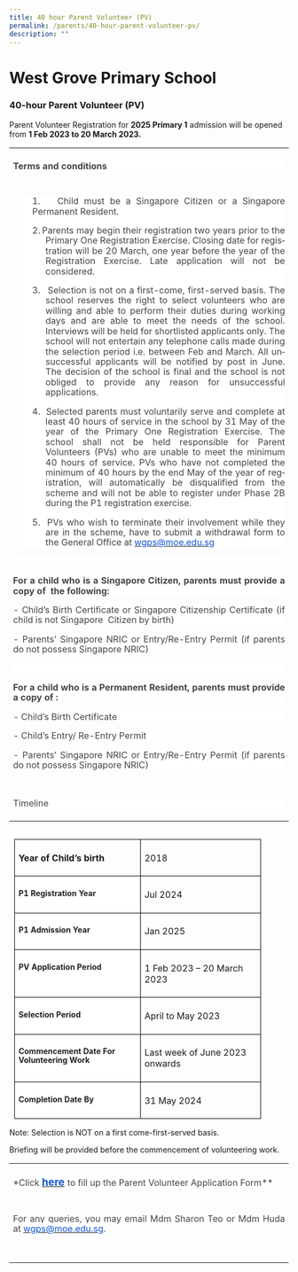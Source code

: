 ```yaml
---
title: 40 hour Parent Volunteer (PV)
permalink: /parents/40-hour-parent-volunteer-pv/
description: ""
---
```

# West Grove Primary School

### 40-hour Parent Volunteer (PV)

<!-- /\* Font Definitions \*/ @font-face {font-family:"Cambria Math"; panose-1:2 4 5 3 5 4 6 3 2 4; mso-font-charset:0; mso-generic-font-family:roman; mso-font-pitch:variable; mso-font-signature:3 0 0 0 1 0;} /\* Style Definitions \*/ p.MsoNormal, li.MsoNormal, div.MsoNormal {mso-style-unhide:no; mso-style-qformat:yes; mso-style-parent:""; margin:0in; line-height:115%; mso-pagination:widow-orphan; font-size:11.0pt; font-family:"Arial",sans-serif; mso-fareast-font-family:Arial; mso-ansi-language:EN;} .MsoChpDefault {mso-style-type:export-only; mso-default-props:yes; font-family:"Arial",sans-serif; mso-ascii-font-family:Arial; mso-fareast-font-family:Arial; mso-hansi-font-family:Arial; mso-bidi-font-family:Arial; mso-ansi-language:EN;} .MsoPapDefault {mso-style-type:export-only; line-height:115%;} @page WordSection1 {size:8.5in 11.0in; margin:1.0in 1.0in 1.0in 1.0in; mso-header-margin:.5in; mso-footer-margin:.5in; mso-paper-source:0;} div.WordSection1 {page:WordSection1;} -->

Parent Volunteer Registration for **2025 Primary 1** admission will be opened from **1 Feb 2023 to 20 March 2023.**

<table style="border-collapse:collapse;mso-table-layout-alt:fixed;border:none;
 mso-yfti-tbllook:1536;mso-padding-alt:0in 5.4pt 0in 5.4pt;mso-border-insideh:
 cell-none;mso-border-insidev:cell-none" width="624" cellpadding="0" cellspacing="0" border="1" class="MsoNormalTable"><tbody><tr style="mso-yfti-irow:0;mso-yfti-firstrow:yes;height:24.25pt"><td style="width:467.95pt;border:none;padding:5.0pt 5.0pt 5.0pt 5.0pt;
  height:24.25pt" valign="bottom" width="624"><p style="text-align:justify;background:white" class="MsoNormal"><b style="mso-bidi-font-weight:normal"><span style="font-size:12.0pt;
  line-height:115%;color:#454545" lang="EN">Terms and conditions</span></b></p></td></tr><tr style="mso-yfti-irow:1;mso-yfti-lastrow:yes;height:192.25pt"><td style="width:467.95pt;border:none;padding:5.0pt 5.0pt 5.0pt 5.0pt;
  height:192.25pt" valign="bottom" width="624"><div style="mso-element:para-border-div;border:none;border-left:none windowtext 1.0pt;
  mso-border-left-alt:none windowtext 0in;padding:0in 0in 0in 14.0pt;
  background:white;margin-left:12.0pt;margin-right:0in"><p style="text-align:justify;background:white;border:none;
  mso-border-left-alt:none windowtext 0in;padding:0in;mso-padding-alt:0in 0in 0in 14.0pt" class="MsoNormal"><span style="font-size:12.0pt;line-height:115%;color:#454545" lang="EN">1.</span><span style="font-size:7.0pt;line-height:115%;font-family:&quot;Times New Roman&quot;,serif;
  mso-fareast-font-family:&quot;Times New Roman&quot;;color:#454545" lang="EN"><span style="mso-spacerun:yes">&nbsp;&nbsp; </span><b style="mso-bidi-font-weight:normal"><span style="mso-spacerun:yes">&nbsp;</span></b></span><span style="font-size:
  12.0pt;line-height:115%;color:#454545" lang="EN">Child must be a Singapore Citizen or a Singapore Permanent Resident.</span></p><p style="margin-left:.25in;text-align:justify;text-indent:
  -.25in;background:white;border:none;mso-border-left-alt:none windowtext 0in;
  padding:0in;mso-padding-alt:0in 0in 0in 14.0pt" class="MsoNormal"><span style="font-size:12.0pt;line-height:115%;color:#454545" lang="EN">2.</span><span style="font-size:7.0pt;line-height:115%;font-family:&quot;Times New Roman&quot;,serif;
  mso-fareast-font-family:&quot;Times New Roman&quot;;color:#454545" lang="EN"> </span><span style="font-size:12.0pt;line-height:115%;color:#454545" lang="EN">Parents may begin their registration two years prior to the Primary One Registration Exercise. Closing date for registration will be 20 March, one year before the year of the Registration Exercise. Late application will not be considered.</span></p><p style="margin-left:.25in;text-align:justify;text-indent:
  -.25in;background:white;border:none;mso-border-left-alt:none windowtext 0in;
  padding:0in;mso-padding-alt:0in 0in 0in 14.0pt" class="MsoNormal"><span style="font-size:12.0pt;line-height:115%;color:#454545" lang="EN">3.</span><span style="font-size:7.0pt;line-height:115%;font-family:&quot;Times New Roman&quot;,serif;
  mso-fareast-font-family:&quot;Times New Roman&quot;;color:#454545" lang="EN"><span style="mso-spacerun:yes">&nbsp;&nbsp;&nbsp; </span></span><span style="font-size:
  12.0pt;line-height:115%;color:#454545" lang="EN">Selection is not on a first-come, first-served basis. The school reserves the right to select volunteers who are willing and able to perform their duties during working days and are able to meet the needs of the school. Interviews will be held for shortlisted applicants only. The school will not entertain any telephone calls made during the selection period i.e. between Feb and March. All unsuccessful applicants will be notified by post in June. The decision of the school is final and the school is not obliged to provide any reason for unsuccessful applications.</span></p><p style="margin-left:.25in;text-align:justify;text-indent:
  -.25in;background:white;border:none;mso-border-left-alt:none windowtext 0in;
  padding:0in;mso-padding-alt:0in 0in 0in 14.0pt" class="MsoNormal"><span style="font-size:12.0pt;line-height:115%;color:#454545" lang="EN">4.</span><span style="font-size:7.0pt;line-height:115%;font-family:&quot;Times New Roman&quot;,serif;
  mso-fareast-font-family:&quot;Times New Roman&quot;;color:#454545" lang="EN"><span style="mso-spacerun:yes">&nbsp;&nbsp; </span></span><span style="font-size:
  12.0pt;line-height:115%;color:#454545" lang="EN">Selected parents must voluntarily serve and complete at least 40 hours of service in the school by 31 May of the year of the Primary One Registration Exercise. The school shall not be held responsible for Parent Volunteers (PVs) who are unable to meet the minimum 40 hours of service. PVs who have not completed the minimum of 40 hours by the end May of the year of registration, will automatically be disqualified from the scheme and will not be able to register under Phase 2B during the P1 registration exercise.</span></p><p style="margin-left:.25in;text-align:justify;text-indent:
  -.25in;background:white;border:none;mso-border-left-alt:none windowtext 0in;
  padding:0in;mso-padding-alt:0in 0in 0in 14.0pt" class="MsoNormal"><span style="font-size:12.0pt;line-height:115%;color:#454545" lang="EN">5.<span style="mso-spacerun:yes">&nbsp; </span>PVs who wish to terminate their involvement while they are in the scheme, have to submit a withdrawal form to the General Office at </span><span style="color:black;mso-color-alt:windowtext" lang="EN"><a href="mailto:wgps@moe.edu.sg"><span style="font-size:12.0pt;line-height:115%;
  color:#1155CC">wgps</span></a><a href="mailto:wgps@moe.edu.sg"><span style="font-size:12.0pt;line-height:115%;color:#1155CC">@moe.edu.sg</span></a></span><span style="font-size:12.0pt;line-height:115%;color:#454545" lang="EN"></span></p></div><p style="text-align:justify;background:white" class="MsoNormal"><span style="font-size:12.0pt;line-height:115%;color:#454545" lang="EN">&nbsp;</span></p><p style="text-align:justify;background:white" class="MsoNormal"><b style="mso-bidi-font-weight:normal"><span style="font-size:12.0pt;
  line-height:115%;color:#454545" lang="EN">For a child who is a Singapore Citizen, parents must provide a copy of<span style="mso-spacerun:yes">&nbsp; </span>the following:</span></b></p><p style="text-align:justify;background:white" class="MsoNormal"><span style="font-size:12.0pt;line-height:115%;color:#454545" lang="EN">- Child’s Birth Certificate or Singapore Citizenship Certificate (if child is not Singapore<span style="mso-spacerun:yes">&nbsp; </span>Citizen by birth)</span></p><p style="text-align:justify;background:white" class="MsoNormal"><span style="font-size:12.0pt;line-height:115%;color:#454545" lang="EN">- Parents’ Singapore NRIC or Entry/Re-Entry Permit (if parents do not possess Singapore NRIC)</span></p><p style="text-align:justify;background:white" class="MsoNormal"><span style="font-size:12.0pt;line-height:115%;color:#454545" lang="EN">&nbsp;</span></p><p style="text-align:justify;background:white" class="MsoNormal"><b style="mso-bidi-font-weight:normal"><span style="font-size:12.0pt;
  line-height:115%;color:#454545" lang="EN">For a child who is a Permanent Resident, parents must provide a copy of :</span></b></p><p style="text-align:justify;background:white" class="MsoNormal"><span style="font-size:12.0pt;line-height:115%;color:#454545" lang="EN">- Child’s Birth Certificate</span></p><p style="text-align:justify;background:white" class="MsoNormal"><span style="font-size:12.0pt;line-height:115%;color:#454545" lang="EN">- Child’s Entry/ Re-Entry Permit</span></p><p style="text-align:justify;background:white" class="MsoNormal"><span style="font-size:12.0pt;line-height:115%;color:#454545" lang="EN">- Parents’ Singapore NRIC or Entry/Re-Entry Permit (if parents do not possess Singapore NRIC)</span></p><p style="text-align:justify;background:white" class="MsoNormal"><span style="font-size:12.0pt;line-height:115%;color:#454545" lang="EN">&nbsp;</span></p>
<p style="text-align:justify;background:white" class="MsoNormal"><span style="font-size:12.0pt;line-height:115%;color:#454545" lang="EN">Timeline</span></p></td></tr></tbody></table>
<table style="border-collapse:collapse;mso-table-layout-alt:fixed;
   border:none;mso-table-overlap:never;mso-yfti-tbllook:1536;mso-table-lspace:
   9.0pt;margin-left:6.75pt;mso-table-rspace:9.0pt;margin-right:6.75pt;
   mso-table-anchor-vertical:paragraph;mso-table-anchor-horizontal:margin;
   mso-table-left:left;mso-table-top:14.6pt;mso-padding-alt:0in 5.4pt 0in 5.4pt;
   mso-border-insideh:cell-none;mso-border-insidev:cell-none" width="415" align="left" cellpadding="0" cellspacing="0" border="1" class="MsoNormalTable"><tbody><tr style="mso-yfti-irow:0;mso-yfti-firstrow:yes;height:36.25pt"><td style="width:159.75pt;border:solid black 1.0pt;
    padding:5.0pt 5.0pt 5.0pt 5.0pt;height:36.25pt" valign="top" width="213"><p style="mso-pagination:none;border:none;mso-padding-alt:
    31.0pt 31.0pt 31.0pt 31.0pt;mso-border-shadow:yes" class="MsoNormal"><b style="mso-bidi-font-weight:
    normal"><span lang="EN">Year of Child’s birth</span></b></p></td><td style="width:151.5pt;border:solid black 1.0pt;
    border-left:none;padding:5.0pt 5.0pt 5.0pt 5.0pt;height:36.25pt" valign="top" width="202"><p style="margin-top:12.0pt" class="MsoNormal"><span lang="EN">2018</span></p></td></tr><tr style="mso-yfti-irow:1;height:24.25pt"><td style="width:159.75pt;border:solid black 1.0pt;
    border-top:none;background:white;padding:5.0pt 5.0pt 5.0pt 5.0pt;
    height:24.25pt" valign="top" width="213"><p style="margin-top:12.0pt" class="MsoNormal"><b style="mso-bidi-font-weight:
    normal"><span style="font-size:10.5pt;line-height:115%;color:#222222" lang="EN">P1 Registration Year</span></b></p></td><td style="width:151.5pt;border-top:none;border-left:
    none;border-bottom:solid black 1.0pt;border-right:solid black 1.0pt;
    padding:5.0pt 5.0pt 5.0pt 5.0pt;height:24.25pt" valign="top" width="202"><p style="margin-top:12.0pt" class="MsoNormal"><span lang="EN">Jul 2024</span></p></td></tr><tr style="mso-yfti-irow:2;height:24.25pt"><td style="width:159.75pt;border:solid black 1.0pt;
    border-top:none;background:white;padding:5.0pt 5.0pt 5.0pt 5.0pt;
    height:24.25pt" valign="top" width="213"><p style="margin-top:12.0pt" class="MsoNormal"><b style="mso-bidi-font-weight:
    normal"><span style="font-size:10.5pt;line-height:115%;color:#222222" lang="EN">P1 Admission Year</span></b></p></td><td style="width:151.5pt;border-top:none;border-left:
    none;border-bottom:solid black 1.0pt;border-right:solid black 1.0pt;
    padding:5.0pt 5.0pt 5.0pt 5.0pt;height:24.25pt" valign="top" width="202"><p style="margin-top:12.0pt" class="MsoNormal"><span lang="EN">Jan 2025</span></p></td></tr><tr style="mso-yfti-irow:3;height:24.25pt"><td style="width:159.75pt;border:solid black 1.0pt;
    border-top:none;background:white;padding:5.0pt 5.0pt 5.0pt 5.0pt;
    height:24.25pt" valign="top" width="213"><p style="margin-top:12.0pt" class="MsoNormal"><b style="mso-bidi-font-weight:
    normal"><span style="font-size:10.5pt;line-height:115%;color:#222222" lang="EN">PV Application Period</span></b></p></td><td style="width:151.5pt;border-top:none;border-left:
    none;border-bottom:solid black 1.0pt;border-right:solid black 1.0pt;
    padding:5.0pt 5.0pt 5.0pt 5.0pt;height:24.25pt" valign="top" width="202"><p style="margin-top:12.0pt" class="MsoNormal"><span lang="EN">1 Feb 2023 – 20 March 2023</span></p></td></tr><tr style="mso-yfti-irow:4;height:24.25pt"><td style="width:159.75pt;border:solid black 1.0pt;
    border-top:none;background:white;padding:5.0pt 5.0pt 5.0pt 5.0pt;
    height:24.25pt" valign="top" width="213"><p style="margin-top:12.0pt" class="MsoNormal"><b style="mso-bidi-font-weight:
    normal"><span style="font-size:10.5pt;line-height:115%;color:#222222" lang="EN">Selection Period</span></b></p></td><td style="width:151.5pt;border-top:none;border-left:
    none;border-bottom:solid black 1.0pt;border-right:solid black 1.0pt;
    padding:5.0pt 5.0pt 5.0pt 5.0pt;height:24.25pt" valign="top" width="202"><p style="margin-top:12.0pt" class="MsoNormal"><span lang="EN">April to May 2023</span></p></td></tr><tr style="mso-yfti-irow:5;height:34.75pt"><td style="width:159.75pt;border:solid black 1.0pt;
    border-top:none;background:white;padding:5.0pt 5.0pt 5.0pt 5.0pt;
    height:34.75pt" valign="top" width="213"><p style="margin-top:12.0pt" class="MsoNormal"><b style="mso-bidi-font-weight:
    normal"><span style="font-size:10.5pt;line-height:115%;color:#222222" lang="EN">Commencement Date For Volunteering Work</span></b></p></td><td style="width:151.5pt;border-top:none;border-left:
    none;border-bottom:solid black 1.0pt;border-right:solid black 1.0pt;
    padding:5.0pt 5.0pt 5.0pt 5.0pt;height:34.75pt" valign="top" width="202"><p style="margin-top:12.0pt" class="MsoNormal"><span lang="EN">Last week of June 2023 onwards</span></p></td></tr><tr style="mso-yfti-irow:6;mso-yfti-lastrow:yes;height:24.25pt"><td style="width:159.75pt;border:solid black 1.0pt;
    border-top:none;background:white;padding:5.0pt 5.0pt 5.0pt 5.0pt;
    height:24.25pt" valign="top" width="213"><p style="margin-top:12.0pt" class="MsoNormal"><b style="mso-bidi-font-weight:
    normal"><span style="font-size:10.5pt;line-height:115%;color:#222222" lang="EN">Completion Date By</span></b></p></td><td style="width:151.5pt;border-top:none;border-left:
    none;border-bottom:solid black 1.0pt;border-right:solid black 1.0pt;
    padding:5.0pt 5.0pt 5.0pt 5.0pt;height:24.25pt" valign="top" width="202"><p style="margin-top:12.0pt" class="MsoNormal"><span lang="EN">31 May 2024</span></p></td></tr></tbody></table>

Note: Selection is NOT on a first come-first-served basis.

Briefing will be provided before the commencement of volunteering work.

<table style="border-collapse:collapse;mso-table-layout-alt:fixed;border:none;
 mso-yfti-tbllook:1536;mso-padding-alt:0in 5.4pt 0in 5.4pt;mso-border-insideh:
 cell-none;mso-border-insidev:cell-none" width="624" cellpadding="0" cellspacing="0" border="1" class="MsoNormalTable"><tbody><tr style="mso-yfti-irow:0;mso-yfti-firstrow:yes;height:25.75pt"><td style="width:467.95pt;border:none;padding:5.0pt 5.0pt 5.0pt 5.0pt;
  height:25.75pt" valign="top" width="624"><p style="text-align:justify" class="MsoNormal"><span style="font-size:
  12.0pt;line-height:115%;color:#454545;background:white;mso-highlight:white" lang="EN">*Click<b style="mso-bidi-font-weight:normal"> </b></span><span lang="EN"><a href="https://form.gov.sg/63bbb348df5f290012b73ebd"><b style="mso-bidi-font-weight:
  normal"><span style="font-size:14.0pt;line-height:115%;color:#1155CC;
  background:white;mso-highlight:white">here</span></b></a></span><b style="mso-bidi-font-weight:normal"><span style="font-size:14.0pt;
  line-height:115%;color:#454545;background:white;mso-highlight:white" lang="EN"> </span></b><span style="font-size:12.0pt;line-height:115%;color:#454545;background:
  white;mso-highlight:white" lang="EN">to fill up the Parent Volunteer Application Form**</span></p></td></tr><tr style="mso-yfti-irow:1;mso-yfti-lastrow:yes;height:74.85pt"><td style="width:467.95pt;border:none;padding:5.0pt 5.0pt 5.0pt 5.0pt;
  height:74.85pt" valign="top" width="624"><p style="margin-bottom:8.0pt;text-align:justify" class="MsoNormal"><span style="font-size:12.0pt;line-height:115%;color:#454545;background:
  white;mso-highlight:white" lang="EN">For any queries, you may email Mdm Sharon Teo or Mdm Huda at </span><span lang="EN"><a href="mailto:wgps@moe.edu.sg"><span style="font-size:12.0pt;line-height:115%;color:#1155CC;background:white;
  mso-highlight:white">wgps@moe.edu.sg</span></a></span><span style="font-size:12.0pt;line-height:115%;color:#454545;background:white;
  mso-highlight:white" lang="EN">.</span></p><p style="margin-bottom:8.0pt;text-align:justify" class="MsoNormal"><span style="font-size:12.0pt;line-height:115%;color:#454545;background:
  white;mso-highlight:white" lang="EN">&nbsp;</span></p></td></tr></tbody></table>